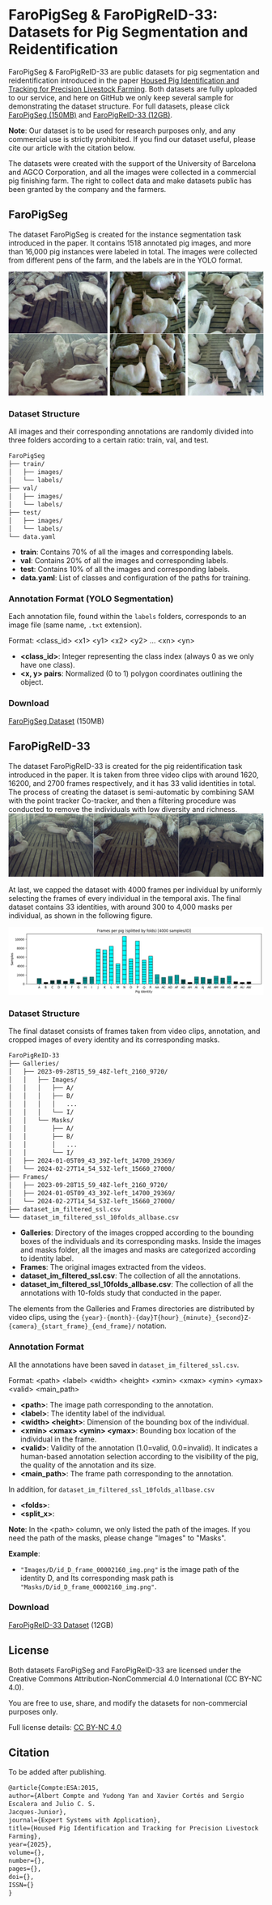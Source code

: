 # FaroPigSeg & FaroPigReID-33: Datasets for Pig Segmentation and Reidentification

FaroPigSeg & FaroPigReID-33 are public datasets for pig segmentation and reidentification introduced in the paper [Housed Pig Identification and Tracking for Precision Livestock Farming](https://web.ub.edu/en/home). Both datasets are fully uploaded to our service, and here on GitHub we only keep several sample for demonstrating the dataset structure. For full datasets, please click [FaroPigSeg (150MB)](https://data.chalearnlap.cvc.uab.cat/FaroPig/FaroPigSeg.zip) and [FaroPigReID-33 (12GB)](https://data.chalearnlap.cvc.uab.cat/FaroPig/FaroPigReId.zip). 

**Note**: Our dataset is to be used for research purposes only, and any commercial use is strictly prohibited. If you find our dataset useful, please cite our article with the citation below.

The datasets were created with the support of the University of Barcelona and AGCO Corporation, and all the images were collected in a commercial pig finishing farm. The right to collect data and make datasets public has been granted by the company and the farmers.

## FaroPigSeg

The dataset FaroPigSeg is created for the instance segmentation task introduced in the paper. It contains 1518 annotated pig images, and more than 16,000 pig instances were labeled in total. The images were collected from different pens of the farm, and the labels are in the YOLO format.

![FaroPigSeg Image Samples](FaroPigSeg/SegSamples.png)

### Dataset Structure

All images and their corresponding annotations are randomly divided into three folders according to a certain ratio: train, val, and test.

```plaintext
FaroPigSeg
├── train/
│   ├── images/
│   └── labels/
├── val/
│   ├── images/
│   └── labels/
├── test/
│   ├── images/
│   └── labels/
└── data.yaml
```

- **train**: Contains 70% of all the images and corresponding labels.
- **val**: Contains 20% of all the images and corresponding labels.
- **test**: Contains 10% of all the images and corresponding labels.
- **data.yaml**: List of classes and configuration of the paths for training.

### Annotation Format (YOLO Segmentation)

Each annotation file, found within the `labels` folders, corresponds to an image file (same name, `.txt` extension).

Format:
\<class_id\> \<x1\> \<y1\> \<x2\> \<y2\> ... \<xn\> \<yn\>

- **\<class_id\>**: Integer representing the class index (always 0 as we only have one class).
- **\<x, y\> pairs**: Normalized (0 to 1) polygon coordinates outlining the object.

### Download

[FaroPigSeg Dataset](https://data.chalearnlap.cvc.uab.cat/FaroPig/FaroPigSeg.zip) (150MB)

## FaroPigReID-33

The dataset FaroPigReID-33 is created for the pig reidentification task introduced in the paper. It is taken from three video clips with around 1620, 16200, and 2700 frames respectively, and it has 33 valid identities in total. The process of creating the dataset is semi-automatic by combining SAM with the point tracker Co-tracker, and then a filtering procedure was conducted to remove the individuals with low diversity and richness. 
![FaroPigReID Image Samples](FaroPigReID-33/ReIDSamples.png)

At last, we capped the dataset with 4000 frames per individual by uniformly selecting the frames of every individual in the temporal axis. The final dataset contains 33 identities, with around 300 to 4,000 masks per individual, as shown in the following figure.

![Bar Chart](FaroPigReID-33/dataset_4000.png)

### Dataset Structure

The final dataset consists of frames taken from video clips, annotation, and cropped images of every identity and its corresponding masks.

```plaintext
FaroPigReID-33
├── Galleries/
│   ├── 2023-09-28T15_59_48Z-left_2160_9720/
│   │   ├── Images/
│   │   │   ├── A/
│   │   │   ├── B/
│   │   │   │   ...
│   │   │   └── I/
│   │   └── Masks/
│   │       ├── A/
│   │       ├── B/
│   │       │   ...
│   │       └── I/
│   ├── 2024-01-05T09_43_39Z-left_14700_29369/
│   └── 2024-02-27T14_54_53Z-left_15660_27000/
├── Frames/
│   ├── 2023-09-28T15_59_48Z-left_2160_9720/
│   ├── 2024-01-05T09_43_39Z-left_14700_29369/
│   └── 2024-02-27T14_54_53Z-left_15660_27000/
├── dataset_im_filtered_ssl.csv
└── dataset_im_filtered_ssl_10folds_allbase.csv
```

- **Galleries**: Directory of the images cropped according to the bounding boxes of the individuals and its corresponding masks. Inside the images and masks folder, all the images and masks are categorized according to identity label.
- **Frames**: The original images extracted from the videos.
- **dataset_im_filtered_ssl.csv**: The collection of all the annotations.
- **dataset_im_filtered_ssl_10folds_allbase.csv**: The collection of all the annotations with 10-folds study that conducted in the paper.

The elements from the Galleries and Frames directories are distributed by video clips, using the `{year}-{month}-{day}T{hour}_{minute}_{second}Z-{camera}_{start_frame}_{end_frame}/` notation.

### Annotation Format

All the annotations have been saved in `dataset_im_filtered_ssl.csv`.

Format:
\<path\> \<label\> \<width\> \<height\> \<xmin\> \<xmax\> \<ymin\> \<ymax\> \<valid\> \<main_path\>

- **\<path\>**: The image path corresponding to the annotation.
- **\<label\>**: The identity label of the individual.
- **\<width\> \<height\>**: Dimension of the bounding box of the individual.
- **\<xmin\> \<xmax\> \<ymin\> \<ymax\>**: Bounding box location of the individual in the frame.
- **\<valid\>**: Validity of the annotation (1.0=valid, 0.0=invalid). It indicates a human-based annotation selection according to the visibility of the pig, the quality of the annotation and its size.
- **\<main_path\>**: The frame path corresponding to the annotation.

In addition, for `dataset_im_filtered_ssl_10folds_allbase.csv`
- **\<folds\>**:
- **\<split_x\>**:

**Note**: In the \<path\> column, we only listed the path of the images. If you need the path of the masks, please change "Images" to "Masks".

**Example**:
- `"Images/D/id_D_frame_00002160_img.png"` is the image path of the identity D, and Its corresponding mask path is `"Masks/D/id_D_frame_00002160_img.png"`.

### Download

[FaroPigReID-33 Dataset](https://data.chalearnlap.cvc.uab.cat/FaroPig/FaroPigReId.zip) (12GB)

## License

Both datasets FaroPigSeg and FaroPigReID-33 are licensed under the Creative Commons Attribution-NonCommercial 4.0 International (CC BY-NC 4.0).

You are free to use, share, and modify the datasets for non-commercial purposes only.

Full license details: [CC BY-NC 4.0](https://creativecommons.org/licenses/by-nc/4.0/)

## Citation

To be added after publishing.

```plaintext
@article{Compte:ESA:2015,
author={Albert Compte and Yudong Yan and Xavier Cortés and Sergio Escalera and Julio C. S.
Jacques-Junior},
journal={Expert Systems with Application},
title={Housed Pig Identification and Tracking for Precision Livestock
Farming},
year={2025},
volume={},
number={},
pages={},
doi={},
ISSN={}
}
```